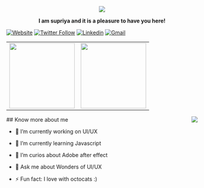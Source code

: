 <p align="center"> 
<img src="https://github.com/supriya1511/supriya1511/blob/master/Hello.gif">
</p>

<p align="center"><b> I am supriya and it is a pleasure to have you here!</b> <p>
  
  
[![Website](https://img.shields.io/website?label=SupriyaMadiwal&style=for-the-badge&url=https%3A%2F%2FSupriyaMadiwal)](https://supriya1511.github.io/SupriyaMadiwal/) 
[![Twitter Follow](https://img.shields.io/twitter/follow/SupriyaMadiwal?color=1DA1F2&logo=twitter&style=for-the-badge)](https://twitter.com/intent/follow?original_referer=https%3A%2F%2Fgithub.com%2Fcharlesezra&screen_name=SupriyaMadiwal)
[![Linkedin](https://img.shields.io/badge/-supriya--madiwal-blue?style=for-the-badge&logo=Linkedin&logoColor=white&link=https://www.linkedin.com/in/supriya-madiwal/)](https://www.linkedin.com/in/supriya-madiwal/)
[![Gmail](https://img.shields.io/badge/-supriyasmadiwal@gmail.com-d14836?style=for-the-badge&logo=Gmail&logoColor=white&link=mailto:supriyasmadiwal@gmail.com)](mailto:supriyasmadiwal@gmail.com)



 <table align='center'>
  <row>
    <td>
      <img height='172' src='https://github-readme-stats.vercel.app/api/top-langs/?username=supriya1511&theme=graywhite&layout=compact'>
    </td>
    <td>
      <img height='172' src='https://github-readme-stats.vercel.app/api?username=supriya1511&show_icons=true&theme=graywhite'>
    </td>
  </row>
</table>

<img align="right" src="https://github.com/supriya1511/supriya1511/blob/master/OctoGirl.png">
## Know more about me 

- 🔭 I’m currently working on UI/UX

- 🌱 I’m currently learning Javascript

- 🤔 I’m curios about Adobe after effect

- 💬 Ask me about Wonders of UI/UX

- ⚡ Fun fact: I love with octocats :)


  
  

 <!--- **supriya1511/supriya1511** is a ✨ _special_ ✨ repository because its `README.md` (this file) appears on your GitHub profile.


-->

